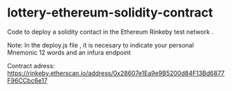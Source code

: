 # lottery-ethereum-solidity-contract
Code to deploy a solidity contact in the Ethereum Rinkeby test network .

Note: In the deploy.js file , it is necesary to indicate your personal Mnemonic 12 words and an infura endpoint

Contract adress: https://rinkeby.etherscan.io/address/0x28607e1Ea9e9B5200d84F13Bd6877F96CCbc6e17
